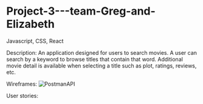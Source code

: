 # Project-3---team-Greg-and-Elizabeth

Javascript, CSS, React

Description:
An application designed for users to search movies.  A user can search by a keyword to browse titles that contain that word.  Additional movie detail is available when selecting a title such as plot, ratings, reviews, etc.

Wireframes:
![PostmanAPI](/Planning_Directory/PostmanApiDataOMDBAPI.png)

User stories:

